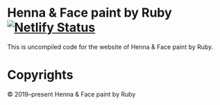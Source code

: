 # Henna & Face paint by Ruby [![Netlify Status](https://api.netlify.com/api/v1/badges/f951bf15-6219-48e3-8ea9-95c6b0f4a720/deploy-status)](https://app.netlify.com/sites/hennabyruby/deploys)

This is uncompiled code for the website of Henna & Face paint by Ruby.

# Copyrights

&copy; 2019–present Henna & Face paint by Ruby
